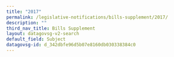 ```yaml
---
title: "2017"
permalink: /legislative-notifications/bills-supplement/2017/
description: ""
third_nav_title: Bills Supplement
layout: datagovsg-v2-search
default_field: Subject
datagovsg-id: d_342dbfe96d5b07e8160db030338384c0
---
```

